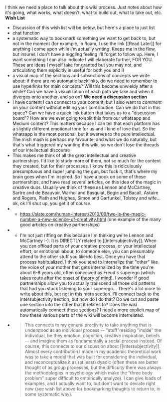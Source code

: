 I think we need a place to talk about this wiki process. Just notes about how it's going, what works, what doesn't, what to build out, what to take out, etc.
**Wish List**
* Discussion of this wish list will be below, but here's a place to just list
* chat function
* a systematic way to bookmark something we want to get back to, but not in the moment (for example, in Roam, I use the link [[Read Later]] for anything I come upon while I'm actually writing. Keeps me in the flow, but insures I don't have a niggling feeling I'll forget to follow up. Here, I want something I can also indicate I will elaborate further, FOR YOU. These are ideas I myself take for granted but you may not, and articulating them explicitly is useful for both you and I)
* a visual map of the sections and subsections of concepts we write about: if there are no automatic backlinks, do we need to remember to use hyperlinks for main concepts? Will this become unwieldy after a while? Can we have a visualization of each path we take and when it diverges onto another, and so on?
**We need a discussion section**
* I have content I can connect to your content, but I also want to _comment_ on your content without editing your contribution. Can we do that in this space? Can we have a quick link button that takes us to a "discussion board"? How are we ever going to split this from our whatsapp and Medium content? This matters because I can tell that each platform has a slightly different emotional tone for us and I kind of love that. So the whatsapp is the most personal, but it swerves to the pure intellectual. The mish mash is perhaps my favourite, and what we do naturally, but that's what triggered my wanting this wiki, so we don't lose the threads of our intellectual discourse
* This makes me think of all the great intellectual and creative partnerships. I'd like to study more of them, not so much for the content they created, but for their processes. I know this is ridiculously presumptuous and super jumping the gun, but fuck it, that's where my brain goes when I'm inspired. So I have a book on some of these partnerships, and have read several articles, on this idea of the magic in creative duos. Usually we think of these as Lennon and McCartney, Sartre and de Beauvoir, Warhol and Basquiat, Bogie and Bacall, Astaire and Rogers, Plath and Hughes, Simon and Garfunkel, Tolstoy and wife... ok, ok I'll shut up, you get it of course. 
* * https://slate.com/human-interest/2010/09/two-is-the-magic-number-a-new-science-of-creativity.html (one example of the many good articles on creative partnerships)
* * I'm not just riffing on this because I'm thinking we're Lennon and McCartney :-). It is DIRECTLY related to [[intersubjectivity]]. When you can offload parts of your creative process, or your intellectual effort, or emotional labour, to someone else, you can presumably attend to the other stuff you like/do best. Once you have that process habitualized, I think you tend to internalize that "other" like the voice of your mother that gets internalized by the time you're about 6-8 years old, often conceived as Freud's superego (which takes route after the onset of [theory of mind](https://www.sciencedirect.com/topics/neuroscience/theory-of-mind)). I wonder if good partnerships allow you to actually transcend all those old patterns that had you stuck listening to your superego... There's a lot more to write about this, but not in this meta section. I'll connect back to the intersubjectivity section, but how do I do that? Do we cut and paste one section into the other that it relates to? Does the wiki automatically connect these sections? I need a more explicit map of how these various parts of the wiki will become interrelated. 
* > This connects to my general proclivity to take anything that is understood as an individual process -- "stuff"residing "inside" the individual, be they emotion, cognition, creative inspiration, beliefs -- and imagine them as fundamentally a social process instead. Of course, this connects to our discussion about [[intersubjectivity]]. Almost every contribution I made in my academic theoretical work was to take a model that was built for considering the individual, and reconceptualize it as (at least) dyadic (often these are better thought of as group processes, but the difficulty there was always the methodologies in psychology which make the "three body problem" super difficult to empirically analyze). I can give loads of examples, and I actually want to, but don't want to deviate right now (see wish list above for bookmarking thoughts to return to, in some systematic way).
